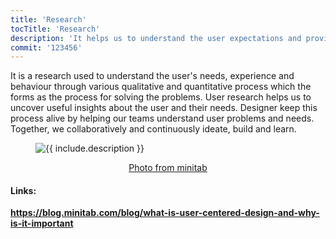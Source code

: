 ```yaml
---
title: 'Research'
tocTitle: 'Research'
description: 'It helps us to understand the user expectations and provide simplified design solutions.'
commit: '123456'
---
```


It is a research used to understand the user's needs, experience and behaviour through various qualitative and quantitative process which the forms as the process for solving the problems. User research helps us to uncover useful insights about the user and their needs. Designer keep this process alive by helping our teams understand user problems and needs. Together, we collaboratively and continuously ideate, build and learn.

<!-- ## Sub Heading

✍️Coming soon: Please watch this space for more updates from our team. Thanks for the patience! -->

<!-- ![default and pinned tasks](/placeholders/userresearch.JPG)  -->

<figure class="image">
  <img src="/placeholders/userresearch.JPG" alt="{{ include.description }}">
  <p align="center">
    <a href="https://blog.minitab.com/blog/what-is-user-centered-design-and-why-is-it-important" target="_blank">Photo from minitab</a>
  </p>
</figure>

<!--  ```javascript
code or syntax
``` -->

#### Links:

<div class="aside">
<a href=""><b>https://blog.minitab.com/blog/what-is-user-centered-design-and-why-is-it-important</b></a>
</div>
